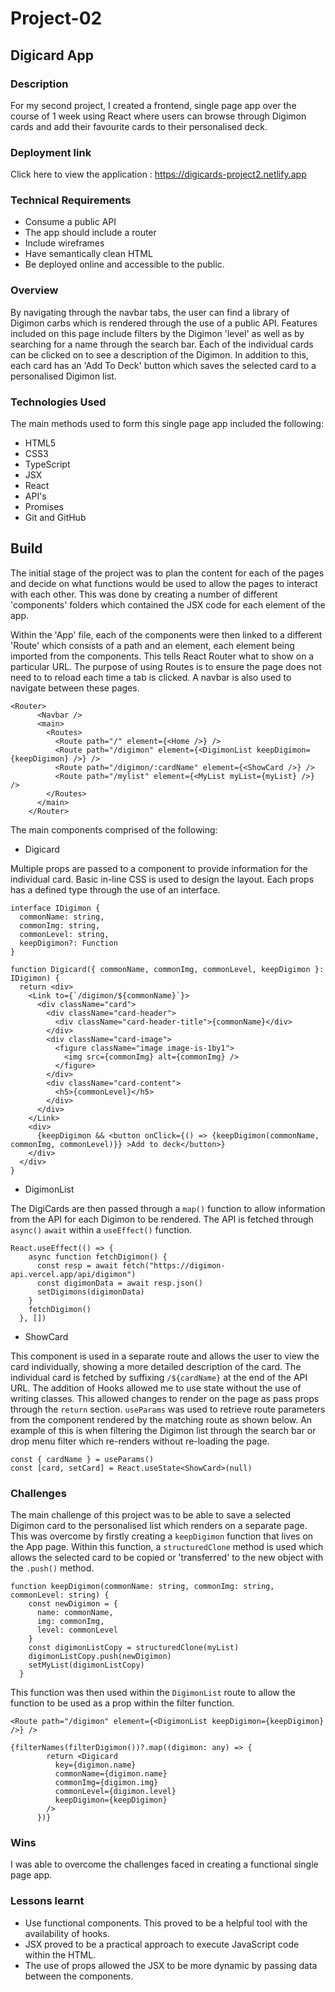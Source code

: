 # Project-02
## Digicard App

### Description

For my second project, I created a frontend, single page app over the course of 1 week using React where users can browse through Digimon cards and add their favourite cards to their personalised deck.

### Deployment link

Click here to view the application : https://digicards-project2.netlify.app

### Technical Requirements

* Consume a public API
* The app should include a router
* Include wireframes
* Have semantically clean HTML
* Be deployed online and accessible to the public.

### Overview

 By navigating through the navbar tabs, the user can find a library of Digimon carbs which is rendered through the use of a public API. Features included on this page include filters by the Digimon 'level' as well as by searching for a name through the search bar. Each of the individual cards can be clicked on to see a description of the Digimon. In addition to this, each card has an 'Add To Deck' button which saves the selected card to a personalised Digimon list.

### Technologies Used

The main methods used to form this single page app included the following:

* HTML5
* CSS3
* TypeScript
* JSX
* React
* API's
* Promises
* Git and GitHub

## Build

The initial stage of the project was to plan the content for each of the pages and decide on what functions would be used to allow the pages to interact with each other.  This was done by creating a number of different 'components' folders which contained the JSX code for each element of the app. 

Within the 'App' file, each of the components were then linked to a different 'Route' which consists of a path and an element, each element being imported from the components. This tells React Router what to show on a particular URL. The purpose of using Routes is to ensure the page does not need to to reload each time a tab is clicked.  A navbar is also used to navigate between these pages.

```
<Router>
      <Navbar />
      <main>
        <Routes>
          <Route path="/" element={<Home />} />
          <Route path="/digimon" element={<DigimonList keepDigimon={keepDigimon} />} />
          <Route path="/digimon/:cardName" element={<ShowCard />} />
          <Route path="/mylist" element={<MyList myList={myList} />} />
        </Routes>
      </main>
    </Router>
```


The main components comprised of the following:

* Digicard

Multiple props are passed to a component to provide information for the individual card. Basic in-line CSS is used to design the layout. Each props has a defined type through the use of an interface.
```
interface IDigimon {
  commonName: string,
  commonImg: string,
  commonLevel: string,
  keepDigimon?: Function
}

function Digicard({ commonName, commonImg, commonLevel, keepDigimon }: IDigimon) {
  return <div>
    <Link to={`/digimon/${commonName}`}>
      <div className="card">
        <div className="card-header">
          <div className="card-header-title">{commonName}</div>
        </div>
        <div className="card-image">
          <figure className="image image-is-1by1">
            <img src={commonImg} alt={commonImg} />
          </figure>
        </div>
        <div className="card-content">
          <h5>{commonLevel}</h5>
        </div>
      </div>
    </Link>
    <div>
      {keepDigimon && <button onClick={() => {keepDigimon(commonName, commonImg, commonLevel)}} >Add to deck</button>}
    </div>
  </div>
}
``` 


* DigimonList

The DigiCards are then passed through a ```map()``` function to allow information from the API for each Digimon to be rendered. The API is fetched through ```async()``` ```await``` within a ```useEffect()``` function.
```
React.useEffect(() => {
    async function fetchDigimon() {
      const resp = await fetch("https://digimon-api.vercel.app/api/digimon")
      const digimonData = await resp.json()
      setDigimons(digimonData)
    }
    fetchDigimon()
  }, [])
```


* ShowCard

This component is used in a separate route and allows the user to view the card individually, showing a more detailed description of the card. The individual card is fetched by suffixing ```/${cardName}``` at the end of the API URL. The addition of Hooks allowed me to use state without the use of writing classes. This allowed changes to render on the page as pass props through the ```return``` section. ```useParams``` was used to retrieve route parameters from the component rendered by the matching route as shown below. An example of this is when filtering the Digimon list through the search bar or drop menu filter which re-renders without re-loading the page.

```
const { cardName } = useParams()
const [card, setCard] = React.useState<ShowCard>(null)
```


### Challenges

The main challenge of this project was to be able to save a selected Digimon card to the personalised list which renders on a separate page. This was overcome by firstly creating a ```keepDigimon``` function that lives on the App page. Within this function, a ```structuredClone``` method is used which allows the selected card to be copied or 'transferred' to the new object with the ```.push()``` method.

```
function keepDigimon(commonName: string, commonImg: string, commonLevel: string) {
    const newDigimon = {
      name: commonName,
      img: commonImg,
      level: commonLevel
    }
    const digimonListCopy = structuredClone(myList)
    digimonListCopy.push(newDigimon)
    setMyList(digimonListCopy)
  }
```


This function was then used within the ```DigimonList``` route to allow the function to be used as a prop within the filter function.

```
<Route path="/digimon" element={<DigimonList keepDigimon={keepDigimon} />} />
```

```
{filterNames(filterDigimon())?.map((digimon: any) => {
        return <Digicard
          key={digimon.name}
          commonName={digimon.name}
          commonImg={digimon.img}
          commonLevel={digimon.level}
          keepDigimon={keepDigimon}
        />
      })}
```

### Wins

I was able to overcome the challenges faced in creating a functional single page app.

### Lessons learnt

* Use functional components. This proved to be a helpful tool with the availability of hooks. 
* JSX proved to be a practical approach to execute JavaScript code within the HTML.
* The use of props allowed the JSX to be more dynamic by passing data between the components.
